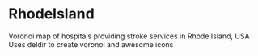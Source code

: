 # RhodeIsland
Voronoi map of hospitals providing stroke services in Rhode Island, USA
Uses deldir to create voronoi and awesome icons
